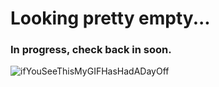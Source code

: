 # Looking pretty empty...


### In progress, check back in soon.


![ifYouSeeThisMyGIFHasHadADayOff](https://i.pinimg.com/originals/a6/c5/b6/a6c5b6d7229278c4470ce4fa74350477.gif)
